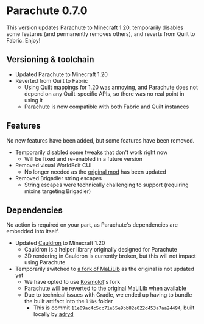 # Parachute 0.7.0

This version updates Parachute to Minecraft 1.20, temporarily disables some features (and permanently removes others), and reverts from Quilt to Fabric. Enjoy!

## Versioning & toolchain

- Updated Parachute to Minecraft 1.20
- Reverted from Quilt to Fabric
  - Using Quilt mappings for 1.20 was annoying, and Parachute does not depend on any Quilt-specific APIs, so there was no real point in using it
  - Parachute is now compatible with both Fabric and Quilt instances

## Features

No new features have been added, but some features have been removed.

- Temporarily disabled some tweaks that don't work right now
  - Will be fixed and re-enabled in a future version
- Removed visual WorldEdit CUI
  - No longer needed as the [original mod](https://github.com/EngineHub/WorldEditCUI) has been updated
- Removed Brigadier string escapes
  - String escapes were technically challenging to support (requiring mixins targeting Brigadier)

## Dependencies

No action is required on your part, as Parachute's dependencies are embedded into itself.

- Updated [Cauldron](https://gitlab.com/adryd/cauldron) to Minecraft 1.20
  - Cauldron is a helper library originally designed for Parachute
  - 3D rendering in Cauldron is currently broken, but this will not impact using Parachute
- Temporarily switched to [a fork of MaLiLib](https://github.com/kosmolot-mods/malilib) as the original is not updated yet
  - We have opted to use [Kosmolot](https://modrinth.com/user/Kosmolot)'s fork
  - Parachute will be reverted to the original MaLiLib when available
  - Due to technical issues with Gradle, we ended up having to bundle the built artifact into the `libs` folder
    - This is commit `11e09ac4c5cc71e55e9bb82e022d453a7aa24494`, built locally by [adryd](https://modrinth.com/user/adryd)
